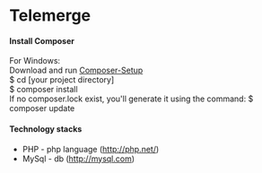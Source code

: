
# Telemerge

#### Install Composer
For Windows:    
Download and run [Composer-Setup](https://getcomposer.org/Composer-Setup.exe)     
$ cd [your project directory]   
$ composer install   
If no composer.lock exist, you'll generate it using the command: $ composer update   

#### Technology stacks
* PHP - php language (http://php.net/)
* MySql - db (http://mysql.com)
